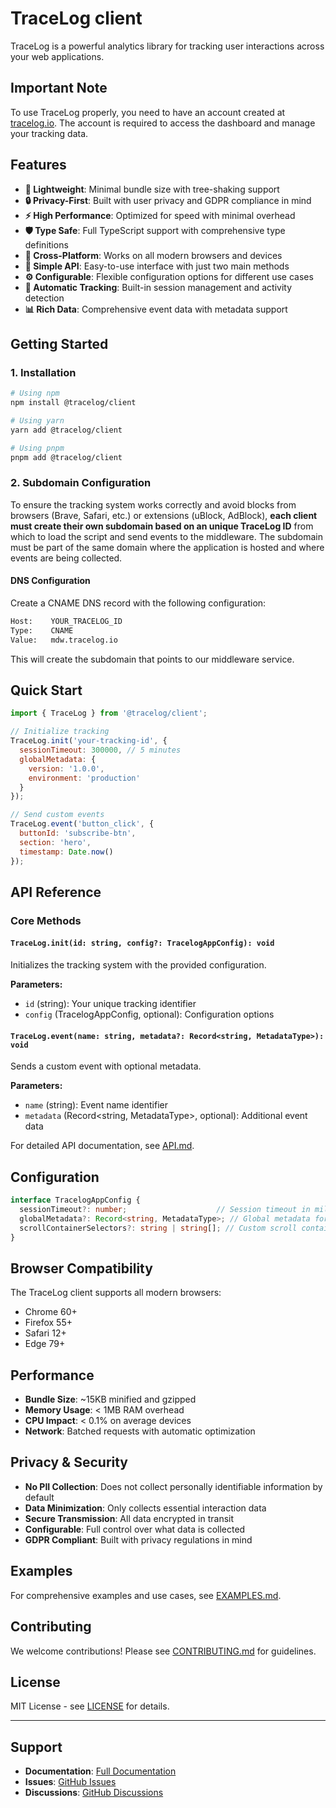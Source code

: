 # TraceLog client

TraceLog is a powerful analytics library for tracking user interactions across your web applications.

## Important Note

To use TraceLog properly, you need to have an account created at [tracelog.io](https://tracelog.io). The account is required to access the dashboard and manage your tracking data.

## Features

- **🚀 Lightweight**: Minimal bundle size with tree-shaking support
- **🔒 Privacy-First**: Built with user privacy and GDPR compliance in mind
- **⚡ High Performance**: Optimized for speed with minimal overhead
- **🛡️ Type Safe**: Full TypeScript support with comprehensive type definitions
- **📱 Cross-Platform**: Works on all modern browsers and devices
- **🎯 Simple API**: Easy-to-use interface with just two main methods
- **⚙️ Configurable**: Flexible configuration options for different use cases
- **🔄 Automatic Tracking**: Built-in session management and activity detection
- **📊 Rich Data**: Comprehensive event data with metadata support

## Getting Started

### 1. Installation

```bash
# Using npm
npm install @tracelog/client

# Using yarn
yarn add @tracelog/client

# Using pnpm
pnpm add @tracelog/client
```

### 2. Subdomain Configuration

To ensure the tracking system works correctly and avoid blocks from browsers (Brave, Safari, etc.) or extensions (uBlock, AdBlock), **each client must create their own subdomain based on an unique TraceLog ID** from which to load the script and send events to the middleware. The subdomain must be part of the same domain where the application is hosted and where events are being collected.

#### DNS Configuration
Create a CNAME DNS record with the following configuration:

```bash
Host:    YOUR_TRACELOG_ID
Type:    CNAME
Value:   mdw.tracelog.io
```

This will create the subdomain that points to our middleware service.

## Quick Start

```javascript
import { TraceLog } from '@tracelog/client';

// Initialize tracking
TraceLog.init('your-tracking-id', {
  sessionTimeout: 300000, // 5 minutes
  globalMetadata: {
    version: '1.0.0',
    environment: 'production'
  }
});

// Send custom events
TraceLog.event('button_click', {
  buttonId: 'subscribe-btn',
  section: 'hero',
  timestamp: Date.now()
});
```

## API Reference

### Core Methods

#### `TraceLog.init(id: string, config?: TracelogAppConfig): void`

Initializes the tracking system with the provided configuration.

**Parameters:**
- `id` (string): Your unique tracking identifier
- `config` (TracelogAppConfig, optional): Configuration options

#### `TraceLog.event(name: string, metadata?: Record<string, MetadataType>): void`

Sends a custom event with optional metadata.

**Parameters:**
- `name` (string): Event name identifier
- `metadata` (Record<string, MetadataType>, optional): Additional event data

For detailed API documentation, see [API.md](./API.md).

## Configuration

```typescript
interface TracelogAppConfig {
  sessionTimeout?: number;                    // Session timeout in milliseconds (default: 15 minutes)
  globalMetadata?: Record<string, MetadataType>; // Global metadata for all events
  scrollContainerSelectors?: string | string[]; // Custom scroll containers
}
```

## Browser Compatibility

The TraceLog client supports all modern browsers:

- Chrome 60+
- Firefox 55+
- Safari 12+
- Edge 79+

## Performance

- **Bundle Size**: ~15KB minified and gzipped
- **Memory Usage**: < 1MB RAM overhead
- **CPU Impact**: < 0.1% on average devices
- **Network**: Batched requests with automatic optimization

## Privacy & Security

- **No PII Collection**: Does not collect personally identifiable information by default
- **Data Minimization**: Only collects essential interaction data
- **Secure Transmission**: All data encrypted in transit
- **Configurable**: Full control over what data is collected
- **GDPR Compliant**: Built with privacy regulations in mind

## Examples

For comprehensive examples and use cases, see [EXAMPLES.md](./EXAMPLES.md).

## Contributing

We welcome contributions! Please see [CONTRIBUTING.md](./CONTRIBUTING.md) for guidelines.

## License

MIT License - see [LICENSE](./LICENSE) for details.

---

## Support

- **Documentation**: [Full Documentation](./API.md)
- **Issues**: [GitHub Issues](https://github.com/nacorga/tracelog-script/issues)
- **Discussions**: [GitHub Discussions](https://github.com/nacorga/tracelog-script/discussions)
